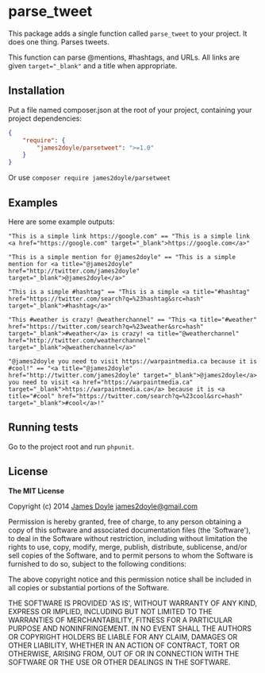 parse_tweet
===========

This package adds a single function called `parse_tweet` to your project. It does one thing. Parses tweets.

This function can parse @mentions, #hashtags, and URLs. All links are given `target="_blank"` and a title when appropriate.

## Installation

Put a file named composer.json at the root of your project, containing your project dependencies:

```json
{
    "require": {
        "james2doyle/parsetweet": ">=1.0"
    }
}
```

Or use `composer require james2doyle/parsetweet`

## Examples

Here are some example outputs:

```
"This is a simple link https://google.com" == "This is a simple link <a href="https://google.com" target="_blank">https://google.com</a>"

"This is a simple mention for @james2doyle" == "This is a simple mention for <a title="@james2doyle" href="http://twitter.com/james2doyle" target="_blank">@james2doyle</a>"

"This is a simple #hashtag" == "This is a simple <a title="#hashtag" href="https://twitter.com/search?q=%23hashtag&src=hash" target="_blank">#hashtag</a>"

"This #weather is crazy! @weatherchannel" == "This <a title="#weather" href="https://twitter.com/search?q=%23weather&src=hash" target="_blank">#weather</a> is crazy! <a title="@weatherchannel" href="http://twitter.com/weatherchannel" target="_blank">@weatherchannel</a>"

"@james2doyle you need to visit https://warpaintmedia.ca because it is #cool!" == "<a title="@james2doyle" href="http://twitter.com/james2doyle" target="_blank">@james2doyle</a> you need to visit <a href="https://warpaintmedia.ca" target="_blank">https://warpaintmedia.ca</a> because it is <a title="#cool" href="https://twitter.com/search?q=%23cool&src=hash" target="_blank">#cool</a>!"
```

## Running tests

Go to the project root and run `phpunit`.

## License

**The MIT License**

Copyright (c) 2014 [James Doyle](http://twitter.com/james2doyle) james2doyle@gmail.com

Permission is hereby granted, free of charge, to any person obtaining
a copy of this software and associated documentation files (the
'Software'), to deal in the Software without restriction, including
without limitation the rights to use, copy, modify, merge, publish,
distribute, sublicense, and/or sell copies of the Software, and to
permit persons to whom the Software is furnished to do so, subject to
the following conditions:

The above copyright notice and this permission notice shall be
included in all copies or substantial portions of the Software.

THE SOFTWARE IS PROVIDED 'AS IS', WITHOUT WARRANTY OF ANY KIND,
EXPRESS OR IMPLIED, INCLUDING BUT NOT LIMITED TO THE WARRANTIES OF
MERCHANTABILITY, FITNESS FOR A PARTICULAR PURPOSE AND NONINFRINGEMENT.
IN NO EVENT SHALL THE AUTHORS OR COPYRIGHT HOLDERS BE LIABLE FOR ANY
CLAIM, DAMAGES OR OTHER LIABILITY, WHETHER IN AN ACTION OF CONTRACT,
TORT OR OTHERWISE, ARISING FROM, OUT OF OR IN CONNECTION WITH THE
SOFTWARE OR THE USE OR OTHER DEALINGS IN THE SOFTWARE.